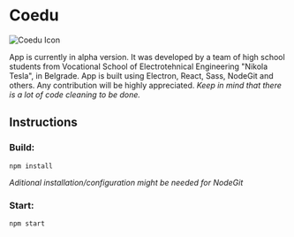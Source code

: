 # Coedu

![Coedu Icon](https://raw.githubusercontent.com/rista404/coedu/master/icon.png)

App is currently in alpha version. It was developed by a team of high school students from Vocational School of Electrotehnical Engineering "Nikola Tesla", in Belgrade. App is built using Electron, React, Sass, NodeGit and others. Any contribution will be highly appreciated. _Keep in mind that there is a lot of code cleaning to be done._

## Instructions

### Build: 
`npm install`

_Aditional installation/configuration *might* be needed for NodeGit_


### Start: 
`npm start`
